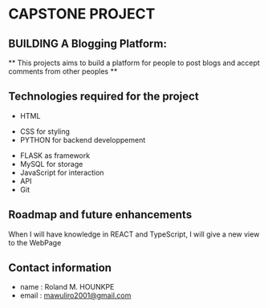 # CAPSTONE PROJECT

## BUILDING A  Blogging Platform:

** This projects aims to build a platform for people to post blogs and accept comments from other peoples **

## Technologies required for the project

+ HTML
- CSS for styling
- PYTHON for backend developpement
+ FLASK as framework
+ MySQL for storage
+ JavaScript for interaction
+ API
+ Git

## Roadmap and future enhancements

When I will have knowledge in REACT and TypeScript, I will give a new view to the WebPage

## Contact information

+ name : Roland M. HOUNKPE
+ email : mawuliro2001@gmail.com
